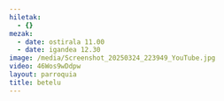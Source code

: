 ```yaml
---
hiletak:
  - {}
mezak:
  - date: ostirala 11.00
  - date: igandea 12.30
image: /media/Screenshot_20250324_223949_YouTube.jpg
video: 46Wos9wDdpw
layout: parroquia
title: betelu
---
```

